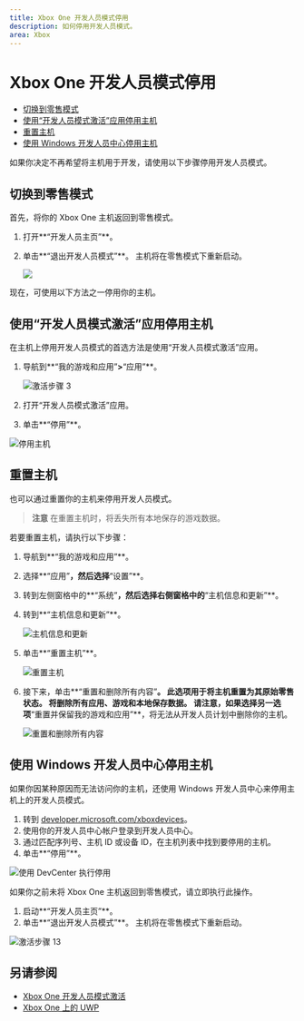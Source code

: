 ```yaml
---
title: Xbox One 开发人员模式停用
description: 如何停用开发人员模式。
area: Xbox
---
```


# Xbox One 开发人员模式停用

* [切换到零售模式](#switch-to-retail-mode)
* [使用“开发人员模式激活”应用停用主机](#deactivate-your-console-using-the-dev-mode-activation-app)  
* [重置主机](#reset-your-console)
* [使用 Windows 开发人员中心停用主机](#deactivate-your-console-using-windows-dev-center)

如果你决定不再希望将主机用于开发，请使用以下步骤停用开发人员模式。

## 切换到零售模式
首先，将你的 Xbox One 主机返回到零售模式。

1. 打开**“开发人员主页”**。
2. 单击**“退出开发人员模式”**。  主机将在零售模式下重新启动。  

   ![](images/deactivation-leave-dev-mode.png)

现在，可使用以下方法之一停用你的主机。

## 使用“开发人员模式激活”应用停用主机

在主机上停用开发人员模式的首选方法是使用“开发人员模式激活”应用。 

1. 导航到**“我的游戏和应用”**>**“应用”**。
  
   ![激活步骤 3](images/activation-step-3.png)    
   
2.  打开“开发人员模式激活”应用。    
3.  单击**“停用”**。
  
![停用主机](images/deactivation-app.png)

## 重置主机

也可以通过重置你的主机来停用开发人员模式。  

> **注意** 在重置主机时，将丢失所有本地保存的游戏数据。

若要重置主机，请执行以下步骤：

1.  导航到**“我的游戏和应用”**。  
2.  选择**“应用”**，然后选择**“设置”**。  
3.  转到左侧窗格中的**“系统”**，然后选择右侧窗格中的**“主机信息和更新”**。  
4.  转到**“主机信息和更新”**。  
   
    ![主机信息和更新](images/deactivation-console-info-updates.png)  
    
5.  单击**“重置主机”**。
    
    ![重置主机](images/deactivation-reset-console.png)
    
6.  接下来，单击**“重置和删除所有内容”**。 此选项用于将主机重置为其原始零售状态。  将删除所有应用、游戏和本地保存数据。 请注意，如果选择另一选项**“重置并保留我的游戏和应用”**，将无法从开发人员计划中删除你的主机。  
   
    ![重置和删除所有内容](images/deactivation-reset-remove.png)

## 使用 Windows 开发人员中心停用主机

如果你因某种原因而无法访问你的主机，还使用 Windows 开发人员中心来停用主机上的开发人员模式。

1. 转到 [developer.microsoft.com/xboxdevices](https://developer.microsoft.com/xboxdevices)。    
2. 使用你的开发人员中心帐户登录到开发人员中心。    
3. 通过匹配序列号、主机 ID 或设备 ID，在主机列表中找到要停用的主机。  
4. 单击**“停用”**。  
  
![使用 DevCenter 执行停用](images/deactivation-devcenter.png)

如果你之前未将 Xbox One 主机返回到零售模式，请立即执行此操作。

1. 启动**“开发人员主页”**。
2. 单击**“退出开发人员模式”**。  主机将在零售模式下重新启动。

![激活步骤 13](images/activation-step-13.png)

## 另请参阅
- [Xbox One 开发人员模式激活](devkit-activation.md)
- [Xbox One 上的 UWP](index.md)


<!--HONumber=Mar16_HO5-->


